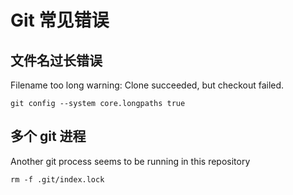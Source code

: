 # Git 常见错误

## 文件名过长错误

Filename too long warning: Clone succeeded, but checkout failed.

```shell
git config --system core.longpaths true
```

## 多个 git 进程

Another git process seems to be running in this repository

```shell
rm -f .git/index.lock
```
